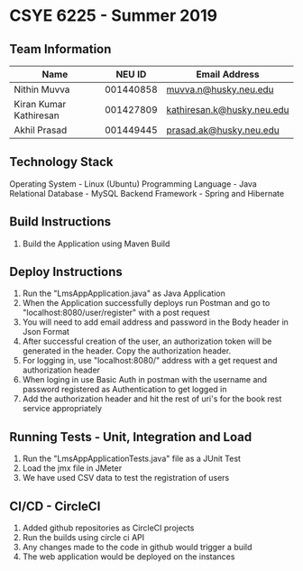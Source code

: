 # CSYE 6225 - Summer 2019

## Team Information

| Name | NEU ID | Email Address |
| --- | --- | --- |
| Nithin Muvva | 001440858 | muvva.n@husky.neu.edu |
| Kiran Kumar Kathiresan | 001427809 | kathiresan.k@husky.neu.edu |
| Akhil Prasad | 001449445 | prasad.ak@husky.neu.edu |


## Technology Stack
Operating System - Linux (Ubuntu)
Programming Language - Java
Relational Database - MySQL
Backend Framework - Spring and Hibernate

## Build Instructions
1. Build the Application using Maven Build

## Deploy Instructions
1. Run the "LmsAppApplication.java" as Java Application
2. When the Application successfully deploys run Postman and go to "localhost:8080/user/register" with a post request
3. You will need to add email address and password in the Body header in Json Format
4. After successful creation of the user, an authorization token will be generated in the header. Copy the authorization header.
5. For logging in, use "localhost:8080/" address with a get request and authorization header
6. When loging in use Basic Auth in postman with the username and password registered as Authentication to get logged in
7. Add the authorization header and hit the rest of uri's for the book rest service appropriately

## Running Tests - Unit, Integration and Load
1. Run the "LmsAppApplicationTests.java" file as a JUnit Test
2. Load the jmx file in JMeter
3. We have used CSV data to test the registration of users	

## CI/CD - CircleCI
1. Added github repositories as CircleCI projects
2. Run the builds using circle ci API
3. Any changes made to the code in github would trigger a build
4. The web application would be deployed on the instances



